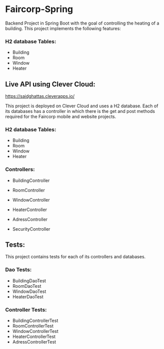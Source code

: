 # Faircorp-Spring

Backend Project in Spring Boot with the goal of controlling the heating of a building.
This project implements the following features:



### H2 database Tables:
- Building
- Room
- Window
- Heater

## Live API using Clever Cloud:
https://saidghattas.cleverapps.io/

This project is deployed on Clever Cloud and uses a H2 database.
Each of its databases has a controller in which there is the get and post methods required for the Faircorp mobile and website projects.

### H2 database Tables:
- Building
- Room
- Window
- Heater

### Controllers:
- BuildingController
- RoomController
- WindowController
- HeaterController


- AdressController


- SecurityController

## Tests:
This project contains tests for each of its controllers and databases.

### Dao Tests:
- BuildingDaoTest
- RoomDaoTest
- WindowDaoTest
- HeaterDaoTest

### Controller Tests:
- BuildingControllerTest
- RoomControllerTest
- WindowControllerTest
- HeaterControllerTest
- AdressControllerTest
